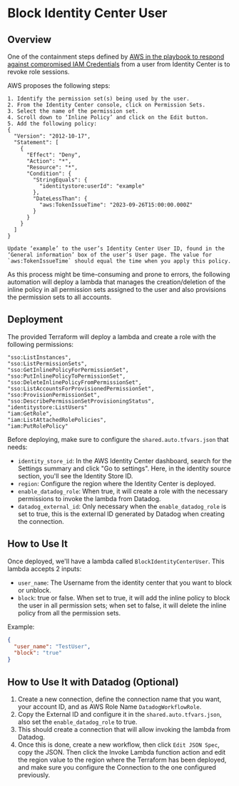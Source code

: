 # Block Identity Center User
## Overview
One of the containment steps defined by [AWS in the playbook to respond against compromised IAM Credentials](https://github.com/aws-samples/aws-customer-playbook-framework/blob/main/docs/Compromised_IAM_Credentials.md#containment) from a user from Identity Center is to revoke role sessions.

AWS proposes the following steps:

```plaintext
1. Identify the permission set(s) being used by the user.
2. From the Identity Center console, click on Permission Sets.
3. Select the name of the permission set.
4. Scroll down to ‘Inline Policy’ and click on the Edit button.
5. Add the following policy:
{
  "Version": "2012-10-17",
  "Statement": [
    {
      "Effect": "Deny",
      "Action": "*",
      "Resource": "*",
      "Condition": {
        "StringEquals": {
          "identitystore:userId": "example"
        },
        "DateLessThan": {
          "aws:TokenIssueTime": "2023-09-26T15:00:00.000Z"
        }
      }
    }
  ]
}

Update ‘example’ to the user’s Identity Center User ID, found in the ‘General information’ box of the user’s User page. The value for `aws:TokenIssueTime` should equal the time when you apply this policy.
```

As this process might be time-consuming and prone to errors, the following automation will deploy a lambda that manages the creation/deletion of the inline policy in all permission sets assigned to the user and also provisions the permission sets to all accounts.

## Deployment

The provided Terraform will deploy a lambda and create a role with the following permissions:

```plaintext
"sso:ListInstances",
"sso:ListPermissionSets",
"sso:GetInlinePolicyForPermissionSet",
"sso:PutInlinePolicyToPermissionSet",
"sso:DeleteInlinePolicyFromPermissionSet",
"sso:ListAccountsForProvisionedPermissionSet",
"sso:ProvisionPermissionSet",
"sso:DescribePermissionSetProvisioningStatus",
"identitystore:ListUsers"
"iam:GetRole",
"iam:ListAttachedRolePolicies",
"iam:PutRolePolicy"
```

Before deploying, make sure to configure the `shared.auto.tfvars.json` that needs:

- `identity_store_id`: In the AWS Identity Center dashboard, search for the Settings summary and click "Go to settings". Here, in the identity source section, you'll see the Identity Store ID.
- `region`: Configure the region where the Identity Center is deployed.
- `enable_datadog_role`: When true, it will create a role with the necessary permissions to invoke the lambda from Datadog.
- `datadog_external_id`: Only necessary when the `enable_datadog_role` is set to true, this is the external ID generated by Datadog when creating the connection.

## How to Use It

Once deployed, we'll have a lambda called `BlockIdentityCenterUser`. This lambda accepts 2 inputs:

- `user_name`: The Username from the identity center that you want to block or unblock.
- `block`: true or false. When set to true, it will add the inline policy to block the user in all permission sets; when set to false, it will delete the inline policy from all the permission sets.

Example:
```json
{
  "user_name": "TestUser",
  "block": "true"
}
```

## How to Use It with Datadog (Optional)

1. Create a new connection, define the connection name that you want, your account ID, and as AWS Role Name `DatadogWorkflowRole`.
2. Copy the External ID and configure it in the `shared.auto.tfvars.json`, also set the `enable_datadog_role` to true.
3. This should create a connection that will allow invoking the lambda from Datadog.
4. Once this is done, create a new workflow, then click `Edit JSON Spec`, copy the JSON. Then click the Invoke Lambda function action and edit the region value to the region where the Terraform has been deployed, and make sure you configure the Connection to the one configured previously.
